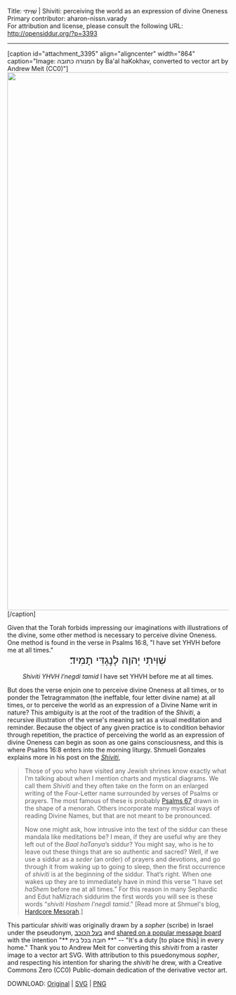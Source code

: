 <html>
<head></head>
<body>
Title: שִׁוִּיתִי | Shiviti: perceiving the world as an expression of divine Oneness<br />
Primary contributor: aharon-nissn.varady<br />
For attribution and license, please consult the following URL: <a href="http://opensiddur.org/?p=3393">http://opensiddur.org/?p=3393</a>
<p />
<hr />

[caption id="attachment_3395" align="aligncenter" width="864" caption="Image: המנורה כתובה by Ba&#39;al haKokhav, converted to vector art by Andrew Meit (CC0)"]<a href="https://opensiddur.org/wp-content/uploads/2011/06/Sheviti-by-Baal-haKokhav-converted-to-vector-art-by-Andrew-Meit.svg_.png"><img class="size-full wp-image-3395" title="המנורה כתובה by Ba'al haKokhav (Shiviti converted to vector art by Andrew Meit).svg" src="https://opensiddur.org/wp-content/uploads/2011/06/Sheviti-by-Baal-haKokhav-converted-to-vector-art-by-Andrew-Meit.svg_.png" alt="" width="864" height="1224" /></a>[/caption]

<div class="english">
Given that the Torah forbids impressing our imaginations with illustrations of the divine, some other method is necessary to perceive divine Oneness. One method is found in the verse in Psalms 16:8, "I have set YHVH before me at all times." 
</div>

<center><span style="font-size: x-large;" class="scribe">שִׁוִּיתִי יְהוָה לְנֶגְדִּי תָמִיד׃</span>

<em>Shiviti YHVH l’negdi tamid</em>
I have set YHVH before me at all times.</center>

<div class="english">
But does the verse enjoin one to perceive divine Oneness at all times, or to ponder the Tetragrammaton (the ineffable, four letter divine name) at all times, or to perceive the world as an expression of a Divine Name writ in nature? This ambiguity is at the root of the tradition of the <em>Shiviti</em>, a recursive illustration of the verse's meaning set as a visual meditation and reminder. Because the object of any given practice is to condition behavior through repetition, the practice of perceiving the world as an expression of divine Oneness can begin as soon as one gains consciousness, and this is where Psalms 16:8 enters into the morning liturgy. Shmueli Gonzales explains more in his post on the <a href="https://hardcoremesorah.wordpress.com/2011/05/18/sheviti-hashem-the-unspoken-declaration/"><em>Shiviti</em></a>,

<blockquote>Those of you who have visited any Jewish shrines know exactly what I’m talking about when I mention charts and mystical diagrams. We call them <em>Shiviti</em> and they often take on the form on an enlarged writing of the Four-Letter name surrounded by verses of Psalms or prayers. The most famous of these is probably <a href="http://hardcoremesorah.wordpress.com/2011/04/28/sefirat-haomer-the-kavanah-of-psalm-67/">Psalms 67</a> drawn in the shape of a menorah. Others incorporate many mystical ways of reading Divine Names, but that are not meant to be pronounced. 

Now one might ask, how intrusive into the text of the siddur can these mandala like meditations be? I mean, if they are useful why are they left out of the <em>Baal haTanya</em>’s siddur? You might say, who is he to leave out these things that are so authentic and sacred? Well, if we use a siddur as a <em>seder</em> (an order) of prayers and devotions, and go through it from waking up to going to sleep, then the first occurrence of <em>shiviti</em> is at the beginning of the siddur. That’s right. When one wakes up they are to immediately have in mind this verse “I have set <em>haShem</em> before me at all times.” For this reason in many Sephardic and Edut haMizrach siddurim the first words you will see is these words “<em>shiviti Hashem l’negdi tamid</em>.” [Read more at Shmuel's blog, <a href="https://hardcoremesorah.wordpress.com/2011/05/18/sheviti-hashem-the-unspoken-declaration/">Hardcore Mesorah</a>.]</blockquote>

This particular <em>shiviti</em> was originally drawn by a <em>sopher</em> (scribe) in Israel under the pseudonym, <a href="http://cafe.themarker.com/user/190191/">בעל הכוכב</a> and <a href="http://cafe.themarker.com/image/659040/">shared on a popular message board</a> with the intention "** חובה בכל בית **" -- "It's a duty [to place this] in every home."  Thank you to Andrew Meit for converting this <em>shiviti</em> from a raster image to a vector art SVG.  With attribution to this psuedonymous <em>sopher</em>, and respecting his intention for sharing the <em>shiviti</em> he drew, with a Creative Commons Zero (CC0) Public-domain dedication of the derivative vector art.

DOWNLOAD: <a href="http://cafe.themarker.com/image/659040/">Original</a> | <a href="https://opensiddur.org/wp-content/uploads/2011/06/Sheviti-by-Baal-haKokhav-converted-to-vector-art-by-Andrew-Meit.svg">SVG</a> | <a href="https://opensiddur.org/wp-content/uploads/2011/06/Sheviti-by-Baal-haKokhav-converted-to-vector-art-by-Andrew-Meit.svg_.png">PNG</a>
</div>
</body>
</html>